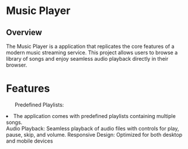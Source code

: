 <h1>Music Player</h1>
<h2>Overview</h2>
The Music Player is a application that replicates the core features of a modern music streaming service. This project allows users to browse a library of songs and enjoy seamless audio playback directly in their browser.
<h1>Features</h1>
<ul>Predefined Playlists:</ul><li> The application comes with predefined playlists containing multiple songs.</li>
Audio Playback: Seamless playback of audio files with controls for play, pause, skip, and volume.
Responsive Design: Optimized for both desktop and mobile devices
